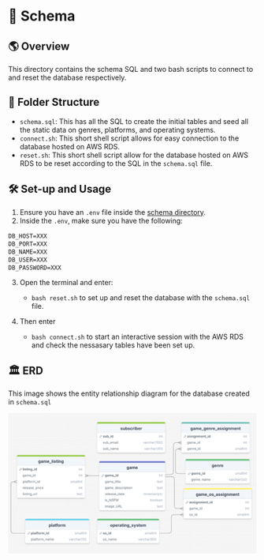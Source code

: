 # 🚀 Schema

## 🌎 Overview

This directory contains the schema SQL and two bash scripts to connect to and reset the database respectively.

## 📄 Folder Structure

- `schema.sql`: This has all the SQL to create the initial tables and seed all the static data on genres, platforms, and operating systems.
- `connect.sh`: This short shell script allows for easy connection to the database hosted on AWS RDS.
- `reset.sh`: This short shell script allow for the database hosted on AWS RDS to be reset according to the SQL in the `schema.sql` file.

## 🛠️ Set-up and Usage

1. Ensure you have an `.env` file inside the [schema directory](/schema).
2. Inside the `.env`, make sure you have the following:

```
DB_HOST=XXX
DB_PORT=XXX
DB_NAME=XXX
DB_USER=XXX
DB_PASSWORD=XXX
```

3. Open the terminal and enter:
    - ```bash reset.sh``` to set up and reset the database with the `schema.sql` file.

4. Then enter
    - ```bash connect.sh``` to start an interactive session with the AWS RDS and check the nessasary tables have been set up.

## 🏛️ ERD

This image shows the entity relationship diagram for the database created in `schema.sql`

![ERD](../ERD.png)